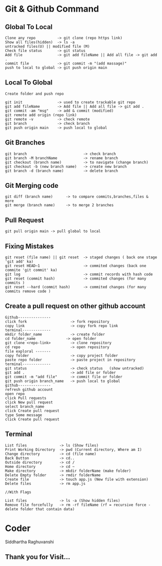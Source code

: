 # Git & Github Command 

## Global To Local 
    Clone any repo          -> git clone (repo https link)
    Show all files(hidden)  -> ls -a
    untracked files(U) || modified file (M)
    Check file status       -> git status
    Add file                -> git add fileName || Add all file -> git add . 
    commit file             -> git commit -m "(add massage)"
    push to local to global -> git push origin main

## Local To Global
    Create folder and push repo

    git init                -> used to create trackable git repo
    git add fileName        -> Add file || Add all file -> git add . 
    git commit -am "msg"    -> add & commit (modified)
    git remote add origin (repo link)
    git remote -v           -> check remote
    git branch              -> check branch
    git push origin main    -> push local to global
    
## Git Branches
    git branch                          -> check branch
    git branch -M branchName            -> rename branch
    git checkout (branch name)          -> to navigate (change branch)
    git checkout -b (new branch name)   -> create new branch
    git branch -d (branch name)         -> delete branch

## Git Merging code
    git diff (branch name)      -> to compare commits,branches,files & more
    git merge (branch name)     -> to merge 2 branches

## Pull Request
    git pull origin main -> pull global to local

## Fixing Mistakes
    git reset (file name) || git reset  -> staged changes ( back one stage 'git add' ka)
    git reset HEAD~1                    -> commited changes (back one commite 'git commit' ka)
    git log                             -> commit records with hash code
    git reset (commit hash)             -> commited changes (for many commits )
    git reset --hard (commit hash)      -> commited changes (for many commits remove code )

## Create a pull request on other github account
    Github---------------
    click fork                    -> fork repository
    copy link                     -> copy fork repo link 
    terminal-------------
    mkdir folder_name             -> create folder
    cd folder_name              -> open folder
    git clone <repo-link>         -> clone repository 
    cd repo                       -> open repository
    file exploral -------
    copy folder                   -> copy project folder 
    paste repo folder             -> paste project in repository
    terminal-------------
    git status                    -> check status	(show untracked)
    git add .                     -> add file or folder
    git commit -m "add file"      -> commit file or folder
    git push origin branch_name   -> push local to global
    github---------------
    refresh github account 		
    open repo
    click Pull requests
    click New pull request
    select branch_name 
    click Create pull request
    type Some message
    click Create pull request

## Terminal 

    List files               -> ls (Show files)
    Print Working Directory  -> pwd (Current directory, Where am I)
    Change directory         -> cd (file name)
    Back Button              -> cd..
    Outside directory        -> cd /
    Home directory           -> cd ~
    Make directory           -> mkdir folderName (make folder)
    Delete Empty folder      -> rmdir folderName
    Create file              -> touch app.js (New file with extension)
    Delete files             -> rm app.js

    //With Flags

    List files               -> ls -a (Show hidden files)
    Remove file forcefully   -> rm -rf fileName (rf = recursive force -delete folder that contain data)
    

# Coder
Siddhartha Raghuvanshi

## Thank you for Visit...
